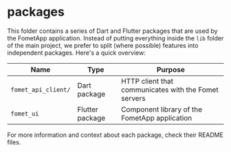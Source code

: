 # packages

This folder contains a series of Dart and Flutter packages that are used by the FometApp application. Instead of putting everything inside the `lib` folder of the main project, we prefer to split (where possible) features into independent packages. Here's a quick overview:

| Name | Type | Purpose |
| ------ | ------ | ------ |
| `fomet_api_client/` | Dart package | HTTP client that communicates with the Fomet servers |
| `fomet_ui` | Flutter package | Component library of the FometApp application |

For more information and context about each package, check their README files.